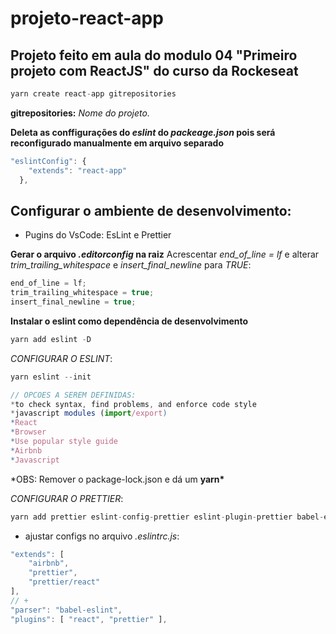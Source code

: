 # projeto-react-app

## Projeto feito em aula do modulo 04 "Primeiro projeto com ReactJS" do curso da Rockeseat

```js
yarn create react-app gitrepositories
```

**gitrepositories:** _Nome do projeto._

**Deleta as conffigurações do _eslint_ do _packeage.json_ pois será reconfigurado manualmente em arquivo separado**

```js
"eslintConfig": {
    "extends": "react-app"
  },
```

## Configurar o ambiente de desenvolvimento:

- Pugins do VsCode: EsLint e Prettier

**Gerar o arquivo _.editorconfig_ na raiz**
Acrescentar _end_of_line = lf_ e alterar _trim_trailing_whitespace_ e _insert_final_newline_ para _TRUE_:

```js
end_of_line = lf;
trim_trailing_whitespace = true;
insert_final_newline = true;
```

**Instalar o eslint como dependência de desenvolvimento**

```js
yarn add eslint -D
```

_CONFIGURAR O ESLINT_:

```js
yarn eslint --init

// OPCOES A SEREM DEFINIDAS:
*to check syntax, find problems, and enforce code style
*javascript modules (import/export)
*React
*Browser
*Use popular style guide
*Airbnb
*Javascript
```

*OBS: Remover o package-lock.json e dá um **yarn\***

_CONFIGURAR O PRETTIER_:

```js
yarn add prettier eslint-config-prettier eslint-plugin-prettier babel-eslint -D
```

- ajustar configs no arquivo *.eslintrc.js*:

```js
"extends": [
    "airbnb",
    "prettier",
    "prettier/react"
],
// +
"parser": "babel-eslint",
"plugins": [ "react", "prettier" ],
```

